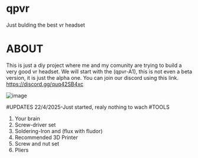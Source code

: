 # qpvr
Just bulding the best vr headset
# ABOUT
This is just a diy project where me and my comunity are trying to build a very good vr headset. We will start with the (qpvr-A1), this is not even a beta version, it is just the alpha one. You can join our discord using this link.
https://discord.gg/quq42SB4xc



![image](https://github.com/user-attachments/assets/a02435a1-aa11-415b-af1a-476c20c19d40)



#UPDATES
22/4/2025-Just started, realy nothing to wach
#TOOLS
1) Your brain
2) Screw-driver set
3) Soldering-Iron and (flux with fludor)
4) Recommended 3D Printer
5) Screw and nut set
6) Pliers
